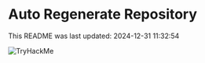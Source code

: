 # Auto Regenerate Repository

This README was last updated: 2024-12-31 11:32:54

 ![TryHackMe](https://tryhackme.com/badge/533634)